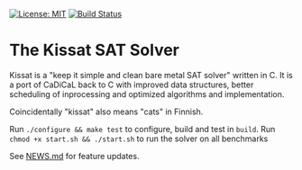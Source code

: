 [![License: MIT](https://img.shields.io/badge/License-MIT-yellow.svg)](https://opensource.org/licenses/MIT)
[![Build Status](https://app.travis-ci.com/github/arminbiere/kissat.svg?branch=master)](https://app.travis-ci.com/github/arminbiere/kissat)

The Kissat SAT Solver
=====================

Kissat is a "keep it simple and clean bare metal SAT solver" written in C.
It is a port of CaDiCaL back to C with improved data structures, better
scheduling of inprocessing and optimized algorithms and implementation.

Coincidentally "kissat" also means "cats" in Finnish.

Run `./configure && make test` to configure, build and test in `build`.
Run `chmod +x start.sh && ./start.sh` to run the solver on all benchmarks

See [NEWS.md](NEWS.md) for feature updates.
